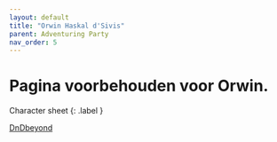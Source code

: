 ```yaml
---
layout: default
title: "Orwin Haskal d'Sivis"
parent: Adventuring Party
nav_order: 5
---
```


# Pagina voorbehouden voor Orwin.
Character sheet
{: .label }

[DnDbeyond](https://www.dndbeyond.com/profile/MartijnC/characters/31318304)
